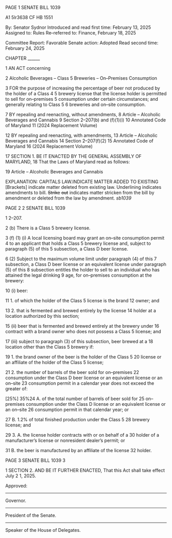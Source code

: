 PAGE 1
SENATE BILL 1039

A1 5lr3638
CF HB 1551

By: Senator Sydnor
Introduced and read first time: February 13, 2025
Assigned to: Rules
Re–referred to: Finance, February 18, 2025

Committee Report: Favorable
Senate action: Adopted
Read second time: February 24, 2025

CHAPTER ______

1 AN ACT concerning

2 Alcoholic Beverages – Class 5 Breweries – On–Premises Consumption

3 FOR the purpose of increasing the percentage of beer not produced by the holder of a Class
4 5 brewery license that the license holder is permitted to sell for on–premises
5 consumption under certain circumstances; and generally relating to Class 5
6 breweries and on–site consumption.

7 BY repealing and reenacting, without amendments,
8 Article – Alcoholic Beverages and Cannabis
9 Section 2–207(b) and (f)(1)(i)
10 Annotated Code of Maryland
11 (2024 Replacement Volume)

12 BY repealing and reenacting, with amendments,
13 Article – Alcoholic Beverages and Cannabis
14 Section 2–207(f)(2)
15 Annotated Code of Maryland
16 (2024 Replacement Volume)

17 SECTION 1. BE IT ENACTED BY THE GENERAL ASSEMBLY OF MARYLAND,
18 That the Laws of Maryland read as follows:

19 Article – Alcoholic Beverages and Cannabis

EXPLANATION: CAPITALS LAW.INDICATE MATTER ADDED TO EXISTING
[Brackets] indicate matter deleted from existing law.
Underlining indicates amendments to bill.
~~Strike~~ ~~out~~ indicates matter stricken from the bill by amendment or deleted from the law by
amendment. *sb1039*

PAGE 2
2 SENATE BILL 1039

1 2–207.

2 (b) There is a Class 5 brewery license.

3 (f) (1) (i) A local licensing board may grant an on–site consumption permit
4 to an applicant that holds a Class 5 brewery license and, subject to paragraph (5) of this
5 subsection, a Class D beer license.

6 (2) Subject to the maximum volume limit under paragraph (4) of this
7 subsection, a Class D beer license or an equivalent license under paragraph (5) of this
8 subsection entitles the holder to sell to an individual who has attained the legal drinking
9 age, for on–premises consumption at the brewery:

10 (i) beer:

11 1. of which the holder of the Class 5 license is the brand
12 owner; and

13 2. that is fermented and brewed entirely by the license
14 holder at a location authorized by this section;

15 (ii) beer that is fermented and brewed entirely at the brewery under
16 contract with a brand owner who does not possess a Class 5 license; and

17 (iii) subject to paragraph (3) of this subsection, beer brewed at a
18 location other than the Class 5 brewery if:

19 1. the brand owner of the beer is the holder of the Class 5
20 license or an affiliate of the holder of the Class 5 license;

21 2. the number of barrels of the beer sold for on–premises
22 consumption under the Class D beer license or an equivalent license or an on–site
23 consumption permit in a calendar year does not exceed the greater of:

[25%] 35%24 A. of the total number of barrels of beer sold for
25 on–premises consumption under the Class D license or an equivalent license or an on–site
26 consumption permit in that calendar year; or

27 B. 1.2% of total finished production under the Class 5
28 brewery license; and

29 3. A. the license holder contracts with or on behalf of a
30 holder of a manufacturer’s license or nonresident dealer’s permit; or

31 B. the beer is manufactured by an affiliate of the license
32 holder.

PAGE 3
SENATE BILL 1039 3

1 SECTION 2. AND BE IT FURTHER ENACTED, That this Act shall take effect July
2 1, 2025.

Approved:

________________________________________________________________________________
Governor.

________________________________________________________________________________
President of the Senate.

________________________________________________________________________________
Speaker of the House of Delegates.